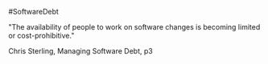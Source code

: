 #SoftwareDebt

"The availability of people to work on software changes is becoming limited or cost-prohibitive."

Chris Sterling, Managing Software Debt, p3